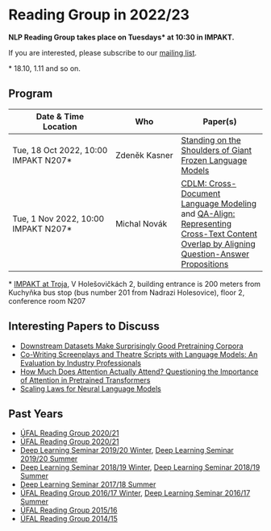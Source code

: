# Reading Group in 2022/23

**NLP Reading Group takes place on Tuesdays\* at 10:30 in IMPAKT.**

If you are interested, please subscribe to our [mailing list](https://groups.google.com/forum/#!forum/ufal-rg).

\* 18.10, 1.11 and so on.
## Program

<div class="program"><style>
  .program+table td { vertical-align: middle !important}
  .program+table td:nth-of-type(1), .program+table td:nth-of-type(2) {white-space: nowrap}
</style></div>

  | Date & Time<br>Location           | Who                  | Paper(s) |
  | ----                              | ---                  | -------- |
  | Tue, 18 Oct 2022, 10:00<br>IMPAKT N207* | Zdeněk Kasner | [Standing on the Shoulders of Giant Frozen Language Models](https://arxiv.org/abs/2204.10019) |
  | Tue, 1 Nov 2022, 10:00<br>IMPAKT N207* | Michal Novák | [CDLM: Cross-Document Language Modeling](https://aclanthology.org/2021.findings-emnlp.225) and [QA-Align: Representing Cross-Text Content Overlap by Aligning Question-Answer Propositions](https://aclanthology.org/2021.emnlp-main.778) |


\* [IMPAKT at Troja](https://www.mff.cuni.cz/en/internal-affairs/buildings-and-campuses/troja), V Holešovičkách 2, building entrance is 200 meters from Kuchyňka bus stop (bus number 201 from Nadrazi Holesovice), floor 2, conference room N207
## Interesting Papers to Discuss
- [Downstream Datasets Make Surprisingly Good Pretraining Corpora](https://arxiv.org/abs/2209.14389)
- [Co-Writing Screenplays and Theatre Scripts with Language Models: An Evaluation by Industry Professionals](https://arxiv.org/abs/2209.14958)
- [How Much Does Attention Actually Attend? Questioning the Importance of Attention in Pretrained Transformers](https://arxiv.org/pdf/2211.03495.pdf)
- [Scaling Laws for Neural Language Models](https://arxiv.org/pdf/2001.08361.pdf)

## Past Years

- [ÚFAL Reading Group 2020/21](https://ufal.mff.cuni.cz/courses/rg/2122)
- [ÚFAL Reading Group 2020/21](https://ufal.mff.cuni.cz/courses/rg/2021)
- [Deep Learning Seminar 2019/20 Winter](https://ufal.mff.cuni.cz/courses/npfl117/1920-winter), [Deep Learning Seminar 2019/20 Summer](https://ufal.mff.cuni.cz/courses/npfl117/1920-summer)
- [Deep Learning Seminar 2018/19 Winter](https://ufal.mff.cuni.cz/courses/npfl117/1819-winter), [Deep Learning Seminar 2018/19 Summer](https://ufal.mff.cuni.cz/courses/npfl117/1819-summer)
- [Deep Learning Seminar 2017/18 Summer](https://ufal.mff.cuni.cz/courses/npfl117/1718-summer)
- [ÚFAL Reading Group 2016/17 Winter](https://ufal.mff.cuni.cz/courses/rg/1617), [Deep Learning Seminar 2016/17 Summer](https://ufal.mff.cuni.cz/courses/npfl117/1617-summer)
- [ÚFAL Reading Group 2015/16](https://ufal.mff.cuni.cz/courses/rg/1516)
- [ÚFAL Reading Group 2014/15](https://ufal.mff.cuni.cz/courses/rg/1415)
